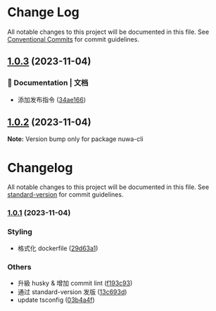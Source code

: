 # Change Log

All notable changes to this project will be documented in this file.
See [Conventional Commits](https://conventionalcommits.org) for commit guidelines.

## [1.0.3](https://github.com/WeilinerL/nuwa-cli/compare/v1.0.2...v1.0.3) (2023-11-04)

### 📝 Documentation | 文档

- 添加发布指令 ([34ae166](https://github.com/WeilinerL/nuwa-cli/commit/34ae1665b73f9bc5fd9b3c71447da574887aaaf8))

## [1.0.2](https://github.com/WeilinerL/nuwa-cli/compare/v1.0.1...v1.0.2) (2023-11-04)

**Note:** Version bump only for package nuwa-cli

# Changelog

All notable changes to this project will be documented in this file. See [standard-version](https://github.com/conventional-changelog/standard-version) for commit guidelines.

### [1.0.1](https://github.com/WeilinerL/nuwa-cli/compare/v1.0.0...v1.0.1) (2023-11-04)

### Styling

- 格式化 dockerfile ([29d63a1](https://github.com/WeilinerL/nuwa-cli/commit/29d63a171d94ff475a65e9326e0fa7711673ef3c))

### Others

- 升級 husky & 增加 commit lint ([f193c93](https://github.com/WeilinerL/nuwa-cli/commit/f193c93c0d5da56b4f7cf77052ad7baef15426fe))
- 通过 standard-version 发版 ([13c693d](https://github.com/WeilinerL/nuwa-cli/commit/13c693d9596443fe07d3610bf44e3553e19116d0))
- update tsconfig ([03b4a4f](https://github.com/WeilinerL/nuwa-cli/commit/03b4a4f3e8ebcb16ca2fc9372efe3bc9acc32cae))
